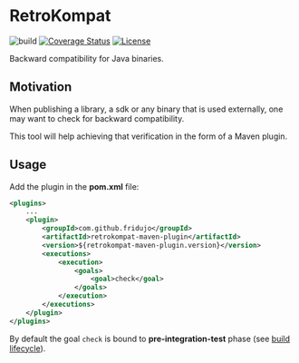# RetroKompat
![build](https://github.com/fridujo/retrokompat/actions/workflows/build.yml/badge.svg)
[![Coverage Status](https://codecov.io/gh/fridujo/retrokompat/branch/master/graph/badge.svg)](https://codecov.io/gh/fridujo/retrokompat/)
[![License](https://img.shields.io/github/license/fridujo/retrokompat.svg)](https://opensource.org/licenses/Apache-2.0)

Backward compatibility for Java binaries.

## Motivation
When publishing a library, a sdk or any binary that is used externally, one may want to check for backward compatibility.

This tool will help achieving that verification in the form of a Maven plugin.

## Usage

Add the plugin in the **pom.xml** file:
```xml
<plugins>
    ...
    <plugin>
        <groupId>com.github.fridujo</groupId>
        <artifactId>retrokompat-maven-plugin</artifactId>
        <version>${retrokompat-maven-plugin.version}</version>
        <executions>
            <execution>
                <goals>
                    <goal>check</goal>
                </goals>
            </execution>
        </executions>
    </plugin>
</plugins>
```

By default the goal `check` is bound to **pre-integration-test** phase (see [build lifecycle](https://maven.apache.org/guides/introduction/introduction-to-the-lifecycle.html#lifecycle-reference)).
